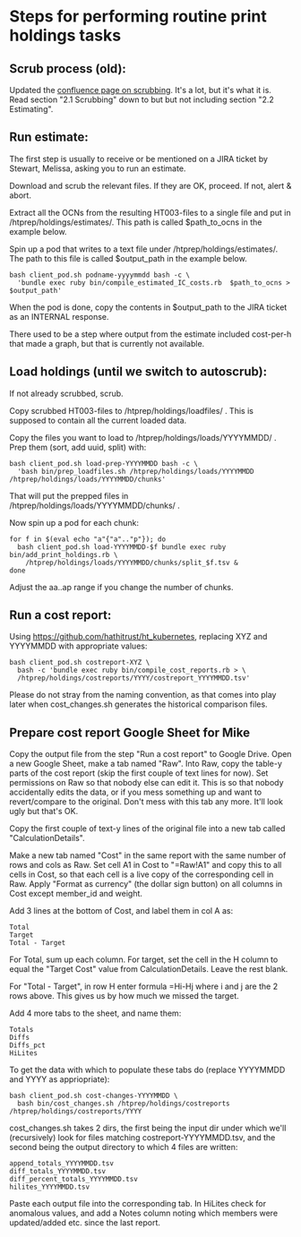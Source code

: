 # Steps for performing routine print holdings tasks

## Scrub process (old):

Updated the [confluence page on scrubbing](https://tools.lib.umich.edu/confluence/display/LSO/HathiTrust+Print+Holdings+training). It's a lot, but it's what it is. Read section "2.1 Scrubbing" down to but but not including section "2.2 Estimating".

## Run estimate:

The first step is usually to receive or be mentioned on a JIRA ticket by Stewart, Melissa, asking you to run an estimate.

Download and scrub the relevant files. If they are OK, proceed. If not, alert & abort.

Extract all the OCNs from the resulting HT003-files to a single file and put in /htprep/holdings/estimates/. This path is called $path_to_ocns in the example below.

Spin up a pod that writes to a text file under /htprep/holdings/estimates/. The path to this file is called $output_path in the example below.

```
bash client_pod.sh podname-yyyymmdd bash -c \
  'bundle exec ruby bin/compile_estimated_IC_costs.rb  $path_to_ocns > $output_path'
```

When the pod is done, copy the contents in $output_path to the JIRA ticket as an INTERNAL response.

There used to be a step where output from the estimate included cost-per-h that made a graph, but that is currently not available.

## Load holdings (until we switch to autoscrub):

If not already scrubbed, scrub.

Copy scrubbed HT003-files to /htprep/holdings/loadfiles/ . This is supposed to contain all the current loaded data.

Copy the files you want to load to /htprep/holdings/loads/YYYYMMDD/ .
Prep them (sort, add uuid, split) with:

```
bash client_pod.sh load-prep-YYYYMMDD bash -c \
  'bash bin/prep_loadfiles.sh /htprep/holdings/loads/YYYYMMDD /htprep/holdings/loads/YYYYMMDD/chunks'
```

That will put the prepped files in /htprep/holdings/loads/YYYYMMDD/chunks/ .

Now spin up a pod for each chunk:

```
for f in $(eval echo "a"{"a".."p"}); do
  bash client_pod.sh load-YYYYMMDD-$f bundle exec ruby bin/add_print_holdings.rb \ 
    /htprep/holdings/loads/YYYYMMDD/chunks/split_$f.tsv &
done
```

Adjust the aa..ap range if you change the number of chunks.

## Run a cost report:

Using https://github.com/hathitrust/ht_kubernetes, replacing XYZ and YYYYMMDD with appropriate values:

```
bash client_pod.sh costreport-XYZ \ 
  bash -c 'bundle exec ruby bin/compile_cost_reports.rb > \ 
  /htprep/holdings/costreports/YYYY/costreport_YYYYMMDD.tsv'
```

Please do not stray from the naming convention, as that comes into play later when cost_changes.sh generates the historical comparison files.

## Prepare cost report Google Sheet for Mike

Copy the output file from the step "Run a cost report" to Google Drive.
Open a new Google Sheet, make a tab named "Raw".
Into Raw, copy the table-y parts of the cost report (skip the first couple of text lines for now).
Set permissions on Raw so that nobody else can edit it. This is so that nobody accidentally edits the data, or if you mess something up and want to revert/compare to the original. Don't mess with this tab any more. It'll look ugly but that's OK.

Copy the first couple of text-y lines of the original file into a new tab called "CalculationDetails".

Make a new tab named "Cost" in the same report with the same number of rows and cols as Raw. Set cell A1 in Cost to "=Raw!A1" and copy this to all cells in Cost, so that each cell is a live copy of the corresponding cell in Raw. Apply "Format as currency" (the dollar sign button) on all columns in Cost except member_id and weight.

Add 3 lines at the bottom of Cost, and label them in col A as:

```
Total
Target
Total - Target
```

For Total, sum up each column.
For target, set the cell in the H column to equal the "Target Cost" value from CalculationDetails. Leave the rest blank.

For "Total - Target", in row H enter formula =Hi-Hj where i and j are the 2 rows above. This gives us by how much we missed the target.

Add 4 more tabs to the sheet, and name them:

```
Totals
Diffs
Diffs_pct
HiLites
```

To get the data with which to populate these tabs do (replace YYYYMMDD and YYYY as appriopriate):

```
bash client_pod.sh cost-changes-YYYYMMDD \
  bash bin/cost_changes.sh /htprep/holdings/costreports /htprep/holdings/costreports/YYYY
```

cost_changes.sh takes 2 dirs, the first being the input dir under which we'll (recursively) look for files matching costreport-YYYYMMDD.tsv, and the second being the output directory to which 4 files are written:

```
append_totals_YYYYMMDD.tsv
diff_totals_YYYYMMDD.tsv
diff_percent_totals_YYYYMMDD.tsv
hilites_YYYYMMDD.tsv
```

Paste each output file into the corresponding tab. In HiLites check for anomalous values, and add a Notes column noting which members were updated/added etc. since the last report.
